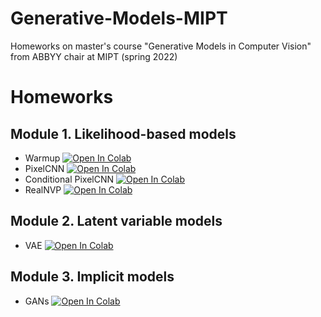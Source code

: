 # Generative-Models-MIPT
Homeworks on master's course "Generative Models in Computer Vision" from ABBYY chair at MIPT (spring 2022)

# Homeworks

## Module 1. Likelihood-based models

- Warmup [![Open In Colab](https://colab.research.google.com/assets/colab-badge.svg)](https://colab.research.google.com/github/egiby/Generative-Models-MIPT/blob/spring22/module1-likelihood/homework_part1.ipynb)
- PixelCNN [![Open In Colab](https://colab.research.google.com/assets/colab-badge.svg)](https://colab.research.google.com/github/egiby/Generative-Models-MIPT/blob/spring22/module1-likelihood/homework_part2.ipynb)
- Conditional PixelCNN [![Open In Colab](https://colab.research.google.com/assets/colab-badge.svg)](https://colab.research.google.com/github/egiby/Generative-Models-MIPT/blob/spring22/module1-likelihood/homework_part3.ipynb)
- RealNVP [![Open In Colab](https://colab.research.google.com/assets/colab-badge.svg)](https://colab.research.google.com/github/egiby/Generative-Models-MIPT/blob/spring22/module1-likelihood/homework_part4.ipynb)

## Module 2. Latent variable models

- VAE [![Open In Colab](https://colab.research.google.com/assets/colab-badge.svg)](https://colab.research.google.com/github/egiby/Generative-Models-MIPT/blob/spring22/module2-vae/latent_variable_models.ipynb)

## Module 3. Implicit models

- GANs [![Open In Colab](https://colab.research.google.com/assets/colab-badge.svg)](https://colab.research.google.com/github/egiby/Generative-Models-MIPT/blob/spring22/module3-gans/gans.ipynb)
